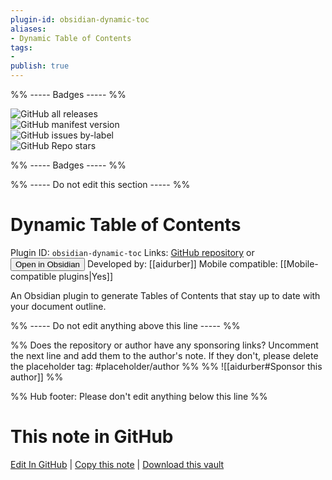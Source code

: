 ```yaml
---
plugin-id: obsidian-dynamic-toc
aliases:
- Dynamic Table of Contents
tags: 
- 
publish: true
---
```


%% ----- Badges ----- %%

![GitHub all releases](https://img.shields.io/github/downloads/aidurber/obsidian-plugin-dynamic-toc/total?color=573E7A&logo=github&style=for-the-badge)   
![GitHub manifest version](https://img.shields.io/github/manifest-json/v/aidurber/obsidian-plugin-dynamic-toc?color=573E7A&logo=github&style=for-the-badge)   
![GitHub issues by-label](https://img.shields.io/github/issues/aidurber/obsidian-plugin-dynamic-toc/help%20wanted?color=573E7A&logo=github&style=for-the-badge)   
![GitHub Repo stars](https://img.shields.io/github/stars/aidurber/obsidian-plugin-dynamic-toc?color=573E7A&logo=github&style=for-the-badge)

%% ----- Badges ----- %%

%% ----- Do not edit this section ----- %%

# Dynamic Table of Contents

Plugin ID: `obsidian-dynamic-toc`
Links: [GitHub repository](https://github.com/aidurber/obsidian-plugin-dynamic-toc) or [<button id=HH>Open in Obsidian</button>](obsidian://show-plugin?id=obsidian-dynamic-toc)
Developed by: [[aidurber]]
Mobile compatible: [[Mobile-compatible plugins|Yes]]

An Obsidian plugin to generate Tables of Contents that stay up to date with your document outline.

%% ----- Do not edit anything above this line ----- %% 

%% Does the repository or author have any sponsoring links? Uncomment the next line and add them to the author's note. If they don't, please delete the placeholder tag: #placeholder/author %%
%% ![[aidurber#Sponsor this author]] %%

%% Hub footer: Please don't edit anything below this line %%

# This note in GitHub

<span class="git-footer">[Edit In GitHub](https://github.dev/obsidian-community/obsidian-hub/blob/main/02%20-%20Community%20Expansions/02.05%20All%20Community%20Expansions/Plugins/obsidian-dynamic-toc.md "git-hub-edit-note") | [Copy this note](https://raw.githubusercontent.com/obsidian-community/obsidian-hub/main/02%20-%20Community%20Expansions/02.05%20All%20Community%20Expansions/Plugins/obsidian-dynamic-toc.md "git-hub-copy-note") | [Download this vault](https://github.com/obsidian-community/obsidian-hub/archive/refs/heads/main.zip "git-hub-download-vault") </span>
